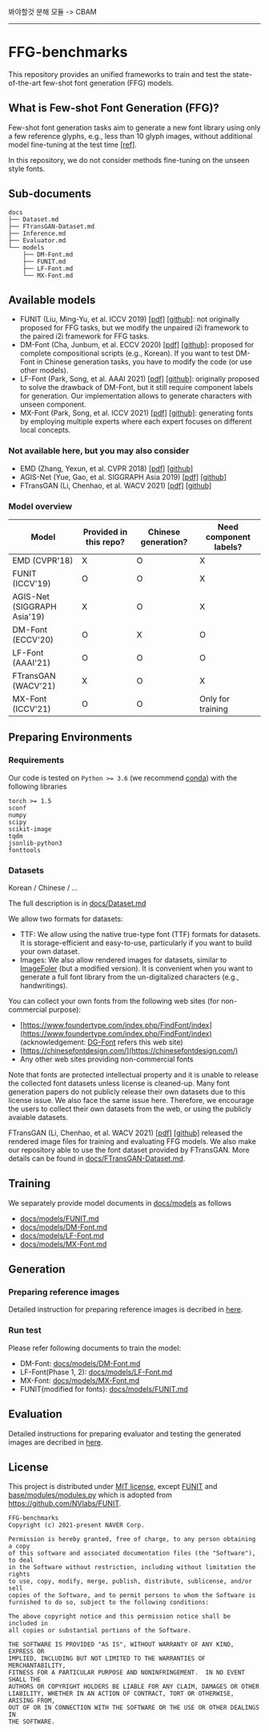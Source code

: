봐야할것 분해 모듈 -> CBAM


------------------

# FFG-benchmarks

This repository provides an unified frameworks to train and test the state-of-the-art few-shot font generation (FFG) models.

## What is Few-shot Font Generation (FFG)?

Few-shot font generation tasks aim to generate a new font library using only a few reference glyphs, e.g., less than 10 glyph images, without additional model fine-tuning at the test time [[ref]](https://arxiv.org/abs/2104.00887).

In this repository, we do not consider methods fine-tuning on the unseen style fonts.

## Sub-documents

```
docs
├── Dataset.md
├── FTransGAN-Dataset.md
├── Inference.md
├── Evaluator.md
└── models
    ├── DM-Font.md
    ├── FUNIT.md
    ├── LF-Font.md
    └── MX-Font.md
```

## Available models

- FUNIT (Liu, Ming-Yu, et al. ICCV 2019) [[pdf]](https://openaccess.thecvf.com/content_ICCV_2019/papers/Liu_Few-Shot_Unsupervised_Image-to-Image_Translation_ICCV_2019_paper.pdf) [[github]](https://github.com/NVlabs/FUNIT): not originally proposed for FFG tasks, but we modify the unpaired i2i framework to the paired i2i framework for FFG tasks.
- DM-Font (Cha, Junbum, et al. ECCV 2020) [[pdf]](https://www.ecva.net/papers/eccv_2020/papers_ECCV/papers/123640715.pdf) [[github]](https://github.com/clovaai/dmfont): proposed for complete compositional scripts (e.g., Korean). If you want to test DM-Font in Chinese generation tasks, you have to modify the code (or use other models).
- LF-Font (Park, Song, et al. AAAI 2021) [[pdf]](https://www.aaai.org/AAAI21Papers/AAAI-1379.ParkS.pdf) [[github]](https://github.com/clovaai/lffont/): originally proposed to solve the drawback of DM-Font, but it still require component labels for generation. Our implementation allows to generate characters with unseen component.
- MX-Font (Park, Song, et al. ICCV 2021) [[pdf]](https://arxiv.org/abs/2104.00887) [[github]](https://github.com/clovaai/mxfont): generating fonts by employing multiple experts where each expert focuses on different local concepts.

### Not available here, but you may also consider

- EMD (Zhang, Yexun, et al. CVPR 2018) [[pdf]](https://openaccess.thecvf.com/content_cvpr_2018/papers/Zhang_Separating_Style_and_CVPR_2018_paper.pdf) [[github]](https://github.com/zhyxun/Separating-Style-and-Content-for-Generalized-Style-Transfer)
- AGIS-Net (Yue, Gao, et al. SIGGRAPH Asia 2019) [[pdf]](https://arxiv.org/abs/1910.04987) [[github]](https://github.com/hologerry/AGIS-Net)
- FTransGAN (Li, Chenhao, et al. WACV 2021) [[pdf]](https://openaccess.thecvf.com/content/WACV2021/papers/Li_Few-Shot_Font_Style_Transfer_Between_Different_Languages_WACV_2021_paper.pdf) [[github]](https://github.com/ligoudaner377/font_translator_gan)

### Model overview

| Model                       | Provided in this repo? | Chinese generation? | Need component labels? |
|-----------------------------|------------------------|---------------------|------------------------|
| EMD (CVPR'18)               | X                      | O                   | X                      |
| FUNIT (ICCV'19)             | O                      | O                   | X                      |
| AGIS-Net (SIGGRAPH Asia'19) | X                      | O                   | X                      |
| DM-Font (ECCV'20)           | O                      | X                   | O                      |
| LF-Font (AAAI'21)           | O                      | O                   | O                      |
| FTransGAN (WACV'21)         | X                      | O                   | X                      |
| MX-Font (ICCV'21)           | O                      | O                   | Only for training      |

## Preparing Environments

### Requirements

Our code is tested on `Python >= 3.6` (we recommend [conda](https://docs.anaconda.com/anaconda/install/linux/)) with the following libraries

```
torch >= 1.5
sconf
numpy
scipy
scikit-image
tqdm
jsonlib-python3
fonttools
```

### Datasets

Korean / Chinese / ...


The full description is in [docs/Dataset.md](docs/Dataset.md)

We allow two formats for datasets:

- TTF: We allow using the native true-type font (TTF) formats for datasets. It is storage-efficient and easy-to-use, particularly if you want to build your own dataset.
- Images: We also allow rendered images for datasets, similar to [ImageFoler](https://pytorch.org/vision/stable/datasets.html#torchvision.datasets.ImageFolder) (but a modified version). It is convenient when you want to generate a full font library from the un-digitalized characters (e.g., handwritings).

You can collect your own fonts from the following web sites (for non-commercial purpose):

- [https://www.foundertype.com/index.php/FindFont/index](https://www.foundertype.com/index.php/FindFont/index) (acknowledgement: [DG-Font](https://github.com/ecnuycxie/DG-Font) refers this web site)
- [https://chinesefontdesign.com/](https://chinesefontdesign.com/)
- Any other web sites providing non-commercial fonts

Note that fonts are protected intellectual property and it is unable to release the collected font datasets unless license is cleaned-up. Many font generation papers do not publicly release their own datasets due to this license issue. We also face the same issue here. Therefore, we encourage the users to collect their own datasets from the web, or using the publicly avaiable datasets.

FTransGAN (Li, Chenhao, et al. WACV 2021) [[pdf]](https://openaccess.thecvf.com/content/WACV2021/papers/Li_Few-Shot_Font_Style_Transfer_Between_Different_Languages_WACV_2021_paper.pdf) [[github]](https://github.com/ligoudaner377/font_translator_gan) released the rendered image files for training and evaluating FFG models. We also make our repository able to use the font dataset provided by FTransGAN. More details can be found in [docs/FTransGAN-Dataset.md](docs/FTransGAN-Dataset.md).

## Training

We separately provide model documents in [docs/models](docs/models) as follows

- [docs/models/FUNIT.md](docs/models/FUNIT.md)
- [docs/models/DM-Font.md](docs/models/DM-Font.md)
- [docs/models/LF-Font.md](docs/models/LF-Font.md)
- [docs/models/MX-Font.md](docs/models/MX-Font.md)


## Generation

### Preparing reference images

Detailed instruction for preparing reference images is decribed in [here](docs/Reference.md).
    
### Run test

Please refer following documents to train the model:

* DM-Font: [docs/models/DM-Font.md](docs/models/DM-Font.md)
* LF-Font(Phase 1, 2): [docs/models/LF-Font.md](docs/models/LF-Font.md)
* MX-Font: [docs/models/MX-Font.md](docs/models/MX-Font.md)
* FUNIT(modified for fonts): [docs/models/FUNIT.md](docs/models/FUNIT.md)


## Evaluation

Detailed instructions for preparing evaluator and testing the generated images are decribed in [here](docs/Evaluation.md).

## License

This project is distributed under [MIT license](LICENSE), except [FUNIT](FUNIT) and [base/modules/modules.py](base/modules/modules.py) which is adopted from https://github.com/NVlabs/FUNIT.

```
FFG-benchmarks
Copyright (c) 2021-present NAVER Corp.

Permission is hereby granted, free of charge, to any person obtaining a copy
of this software and associated documentation files (the "Software"), to deal
in the Software without restriction, including without limitation the rights
to use, copy, modify, merge, publish, distribute, sublicense, and/or sell
copies of the Software, and to permit persons to whom the Software is
furnished to do so, subject to the following conditions:

The above copyright notice and this permission notice shall be included in
all copies or substantial portions of the Software.

THE SOFTWARE IS PROVIDED "AS IS", WITHOUT WARRANTY OF ANY KIND, EXPRESS OR
IMPLIED, INCLUDING BUT NOT LIMITED TO THE WARRANTIES OF MERCHANTABILITY,
FITNESS FOR A PARTICULAR PURPOSE AND NONINFRINGEMENT.  IN NO EVENT SHALL THE
AUTHORS OR COPYRIGHT HOLDERS BE LIABLE FOR ANY CLAIM, DAMAGES OR OTHER
LIABILITY, WHETHER IN AN ACTION OF CONTRACT, TORT OR OTHERWISE, ARISING FROM,
OUT OF OR IN CONNECTION WITH THE SOFTWARE OR THE USE OR OTHER DEALINGS IN
THE SOFTWARE.
```
